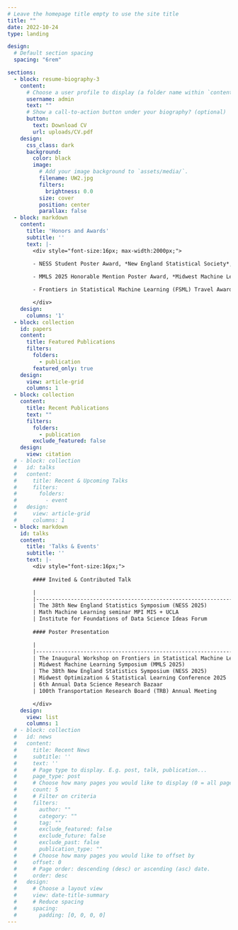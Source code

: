 ```yaml
---
# Leave the homepage title empty to use the site title
title: ""
date: 2022-10-24
type: landing

design:
  # Default section spacing
  spacing: "6rem"

sections:
  - block: resume-biography-3
    content:
      # Choose a user profile to display (a folder name within `content/authors/`)
      username: admin
      text: ""
      # Show a call-to-action button under your biography? (optional)
      button:
        text: Download CV
        url: uploads/CV.pdf
    design:
      css_class: dark
      background:
        color: black
        image:
          # Add your image background to `assets/media/`.
          filename: UW2.jpg
          filters:
            brightness: 0.0
          size: cover
          position: center
          parallax: false
  - block: markdown
    content:
      title: 'Honors and Awards'
      subtitle: ''
      text: |-
        <div style="font-size:16px; max-width:2000px;">
        
        - NESS Student Poster Award, *New England Statistical Society*, 2025. [[Photo]](https://s3.us-east-1.amazonaws.com/nestat.org/media/pic/2025award_ceremony3.jpg)

        - MMLS 2025 Honorable Mention Poster Award, *Midwest Machine Learning Symposium*, 2025. [[Link]](https://midwest-ml.org/2025/)

        - Frontiers in Statistical Machine Learning (FSML) Travel Award, *the Institute of Mathematical Statistics (IMS)*, 2025. [[Link]](https://fsmlims.wixsite.com/fsml25)

        </div>
    design:
      columns: '1'
  - block: collection
    id: papers
    content:
      title: Featured Publications
      filters:
        folders:
          - publication
        featured_only: true
    design:
      view: article-grid
      columns: 1
  - block: collection
    content:
      title: Recent Publications
      text: ""
      filters:
        folders:
          - publication
        exclude_featured: false
    design:
      view: citation
  # - block: collection
  #   id: talks
  #   content:
  #     title: Recent & Upcoming Talks
  #     filters:
  #       folders:
  #         - event
  #   design:
  #     view: article-grid
  #     columns: 1
  - block: markdown
    id: talks
    content:
      title: 'Talks & Events'
      subtitle: ''
      text: |-
        <div style="font-size:16px;">
        
        #### Invited & Contributed Talk

        |                                                              |            |         |
        |--------------------------------------------------------------|------------|---------|
        | The 38th New England Statistics Symposium (NESS 2025)        | Yale       | 2025.06 |
        | Math Machine Learning seminar MPI MIS + UCLA                 | UCLA       | 2025.03 |
        | Institute for Foundations of Data Science Ideas Forum        | UW–Madison | 2024.11 |
        
        #### Poster Presentation

        |                                                              |              |         |
        |--------------------------------------------------------------|--------------|---------|
        | The Inaugural Workshop on Frontiers in Statistical Machine Learning (FSML) | Vanderbilt | 2025.08 |
        | Midwest Machine Learning Symposium (MMLS 2025)               | UChicago     | 2025.06 |
        | The 38th New England Statistics Symposium (NESS 2025)        | Yale         | 2025.06 |
        | Midwest Optimization & Statistical Learning Conference 2025  | Northwestern | 2025.05 |
        | 6th Annual Data Science Research Bazaar                      | UW–Madison   | 2025.03 |
        | 100th Transportation Research Board (TRB) Annual Meeting     | Virtual      | 2021.01 |

        </div>
    design:
      view: list
      columns: 1
  # - block: collection
  #   id: news
  #   content:
  #     title: Recent News
  #     subtitle: ''
  #     text: ''
  #     # Page type to display. E.g. post, talk, publication...
  #     page_type: post
  #     # Choose how many pages you would like to display (0 = all pages)
  #     count: 5
  #     # Filter on criteria
  #     filters:
  #       author: ""
  #       category: ""
  #       tag: ""
  #       exclude_featured: false
  #       exclude_future: false
  #       exclude_past: false
  #       publication_type: ""
  #     # Choose how many pages you would like to offset by
  #     offset: 0
  #     # Page order: descending (desc) or ascending (asc) date.
  #     order: desc
  #   design:
  #     # Choose a layout view
  #     view: date-title-summary
  #     # Reduce spacing
  #     spacing:
  #       padding: [0, 0, 0, 0]
---
```

